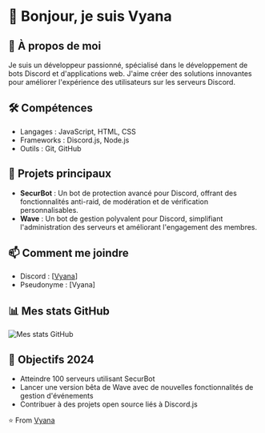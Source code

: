 # 👋 Bonjour, je suis Vyana

## 🚀 À propos de moi
Je suis un développeur passionné, spécialisé dans le développement de bots Discord et d'applications web. J'aime créer des solutions innovantes pour améliorer l'expérience des utilisateurs sur les serveurs Discord.

## 🛠 Compétences
- Langages : JavaScript, HTML, CSS
- Frameworks : Discord.js, Node.js
- Outils : Git, GitHub

## 🔭 Projets principaux
- **SecurBot** : Un bot de protection avancé pour Discord, offrant des fonctionnalités anti-raid, de modération et de vérification personnalisables.
- **Wave** : Un bot de gestion polyvalent pour Discord, simplifiant l'administration des serveurs et améliorant l'engagement des membres.

## 📫 Comment me joindre
- Discord : [[Vyana](https://discord.gg/ByUJ8h8MC5)]
- Pseudonyme : [Vyana]

## 📊 Mes stats GitHub
![Mes stats GitHub](https://github-readme-stats.vercel.app/api?username=Henelio&show_icons=true&theme=radical)

## 🎯 Objectifs 2024
- Atteindre 100 serveurs utilisant SecurBot
- Lancer une version bêta de Wave avec de nouvelles fonctionnalités de gestion d'événements
- Contribuer à des projets open source liés à Discord.js

⭐️ From [Vyana](https://github.com/henelio-dev)
